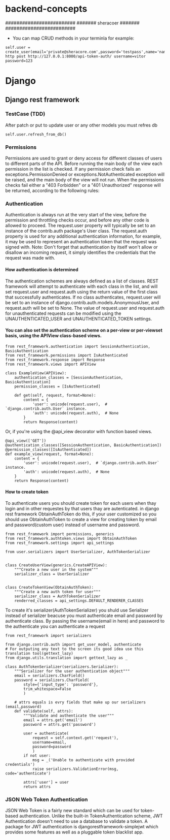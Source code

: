 # backend-concepts
#########################
####### sheracoer #######
#########################

* You can map CRUD methods in your terminla for example:
```
self.user = create_user(email='private@sheracore.com',password='testpass',name='name')
http post http://127.0.0.1:8000/api-token-auth/ username=vitor password=123
```
# Django
## Django rest framework
### TestCase (TDD)
After patch or put to update user or any other models you must refres db
```
self.user.refresh_from_db()
```

###  Permissions
Permissions are used to grant or deny access for different classes of users to different parts of the API.
Before running the main body of the view each permission in the list is checked. If any permission check fails an exceptions.PermissionDenied or exceptions.NotAuthenticated exception will be raised, and the main body of the view will not run.
When the permissions checks fail either a "403 Forbidden" or a "401 Unauthorized" response will be returned, according to the following rules:

### Authentication
Authentication is always run at the very start of the view, before the permission and throttling checks occur, and before any other code is allowed to proceed.
The request.user property will typically be set to an instance of the contrib.auth package's User class.
The request.auth property is used for any additional authentication information, for example, it may be used to represent an authentication token that the request was signed with.
Note: Don't forget that authentication by itself won't allow or disallow an incoming request, it simply identifies the credentials that the request was made with.

#### How authentication is determined
The authentication schemes are always defined as a list of classes. REST framework will attempt to authenticate with each class in the list, and will set request.user and request.auth using the return value of the first class that successfully authenticates.
If no class authenticates, request.user will be set to an instance of django.contrib.auth.models.AnonymousUser, and request.auth will be set to None.
The value of request.user and request.auth for unauthenticated requests can be modified using the UNAUTHENTICATED_USER and UNAUTHENTICATED_TOKEN settings.
#### You can also set the authentication scheme on a per-view or per-viewset basis, using the APIView class-based views.
```
from rest_framework.authentication import SessionAuthentication, BasicAuthentication
from rest_framework.permissions import IsAuthenticated
from rest_framework.response import Response
from rest_framework.views import APIView

class ExampleView(APIView):
    authentication_classes = [SessionAuthentication, BasicAuthentication]
    permission_classes = [IsAuthenticated]

    def get(self, request, format=None):
        content = {
            'user': unicode(request.user),  # `django.contrib.auth.User` instance.
            'auth': unicode(request.auth),  # None
        }
        return Response(content)
```
Or, if you're using the @api_view decorator with function based views.
```
@api_view(['GET'])
@authentication_classes([SessionAuthentication, BasicAuthentication])
@permission_classes([IsAuthenticated])
def example_view(request, format=None):
    content = {
        'user': unicode(request.user),  # `django.contrib.auth.User` instance.
        'auth': unicode(request.auth),  # None
    }
    return Response(content)
```
#### How to create token
To authenticate users you should create token for each users when thay login and in other requestes by that users thay are autenticated.
in django rest framework ObtainAuthToken do this, if your user customized so you should use ObtainAuthToken to create a view for creating token by email and password(custom user) instead of username and password.
```
from rest_framework import permissions, generics
from rest_framework.authtoken.views import ObtainAuthToken
from rest_framework.settings import api_settings

from user.serializers import UserSerializer, AuthTokenSerializer


class CreateUserView(generics.CreateAPIView):
	"""Create a new user in the system"""
	serializer_class = UserSerializer


class CreateTokenView(ObtainAuthToken):
	"""Create a new auth token for user"""
	serializer_class = AuthTokenSerializer
	renderred_classes = api_settings.DEFAULT_RENDERER_CLASSES

```
To create it's serializer(AuthTokenSerializer) you shuld use Serializer instead of serializer beacuse you must authenticate email and password by authenticate class. 
By passing the username(email in here) and password to the authenticate you can authenticate a request
```
from rest_framework import serializers

from django.contrib.auth import get_user_model, authenticate
# For outputing any text to the screen its good idea use this translation tool(gettext_lazy)
from django.utils.translation import gettext_lazy as _

class AuthTokenSerializer(serializers.Serializer):
	"""Serializer for the user authentication object"""
	email = serializers.CharField()
	password = serializers.CharField(
		style={'input_type': 'password'},
		trim_whitespace=False
		)

	# attrs equals is evry fields that make up our serializers (email,password)
	def validate(self, attrs):
		"""Validate and authenticate the user"""
		email = attrs.get('email')
		password = attrs.get('password')
		
		user = authenticate(
			request = self.context.get('request'),
			username=email,
			password=password
			)
		if not user:
			msg = _('Unable to authenticate with provided credentials')
			raise serializers.ValidationError(msg, code='authenticate')

		attrs['user'] = user
		return attrs
```
### JSON Web Token Authentication
JSON Web Token is a fairly new standard which can be used for token-based authentication. Unlike the built-in TokenAuthentication scheme, JWT Authentication doesn't need to use a database to validate a token. A package for JWT authentication is djangorestframework-simplejwt which provides some features as well as a pluggable token blacklist app.
